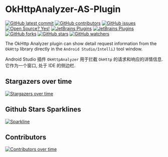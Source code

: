 # OkHttpAnalyzer-AS-Plugin

[![GitHub latest commit](https://badgen.net/github/last-commit/bytebeats/OkHttpAnalyzer-AS-Plugin)](https://github.com/bytebeats/OkHttpAnalyzer-AS-Plugin/commit/)
[![GitHub contributors](https://img.shields.io/github/contributors/bytebeats/OkHttpAnalyzer-AS-Plugin.svg)](https://github.com/bytebeats/OkHttpAnalyzer-AS-Plugin/graphs/contributors/)
[![GitHub issues](https://img.shields.io/github/issues/bytebeats/OkHttpAnalyzer-AS-Plugin.svg)](https://github.com/bytebeats/OkHttpAnalyzer-AS-Plugin/issues/)
[![Open Source? Yes!](https://badgen.net/badge/Open%20Source%20%3F/Yes%21/blue?icon=github)](https://github.com/bytebeats/OkHttpAnalyzer-AS-Plugin/)
[![JetBrains Plugins](https://img.shields.io/jetbrains/plugin/v/17352-okhttpanalyzer.svg)](https://plugins.jetbrains.com/plugin/17352-okhttpanalyzer)
[![JetBrains Plugins](https://img.shields.io/jetbrains/plugin/r/rating/17352)](https://plugins.jetbrains.com/plugin/17352-okhttpanalyzer)
[![GitHub forks](https://img.shields.io/github/forks/bytebeats/OkHttpAnalyzer-AS-Plugin.svg?style=social&label=Fork&maxAge=2592000)](https://github.com/bytebeats/OkHttpAnalyzer-AS-Plugin/network/)
[![GitHub stars](https://img.shields.io/github/stars/bytebeats/OkHttpAnalyzer-AS-Plugin.svg?style=social&label=Star&maxAge=2592000)](https://github.com/bytebeats/OkHttpAnalyzer-AS-Plugin/stargazers/)
[![GitHub watchers](https://img.shields.io/github/watchers/bytebeats/OkHttpAnalyzer-AS-Plugin.svg?style=social&label=Watch&maxAge=2592000)](https://github.com/bytebeats/OkHttpAnalyzer-AS-Plugin/watchers/)

The OkHttp Analyzer plugin can show detail request information from the `OkHttp` library directly in the `Android Studio/IntelliJ` tool window.

Android Studio 插件 `OkHttpAnalyzer` 用于拦截 `OkHttp` 的请求和响应的详情信息. 它作为一个窗口, 处于 IDE 的侧边栏.

## Stargazers over time
[![Stargazers over time](https://starchart.cc/bytebeats/OkHttpAnalyzer-AS-Plugin.svg)](https://starchart.cc/bytebeats/OkHttpAnalyzer-AS-Plugin)

## Github Stars Sparklines
[![Sparkline](https://stars.medv.io/bytebeats/OkHttpAnalyzer-AS-Plugin.svg)](https://stars.medv.io/bytebeats/OkHttpAnalyzer-AS-Plugin)

## Contributors
[![Contributors over time](https://contributor-graph-api.apiseven.com/contributors-svg?chart=contributorOverTime&repo=bytebeats/OkHttpAnalyzer-AS-Plugin)](https://www.apiseven.com/en/contributor-graph?chart=contributorOverTime&repo=bytebeats/OkHttpAnalyzer-AS-Plugin)